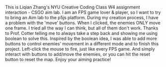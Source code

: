 This is Liqian Zhang's NYU Creative Coding Class W4 assignment interaction - CSGO aim lab. 
I am an FPS game lover & player, so I want to try to bring an Aim lab to the p5js platform. 
During my creation process, I have a problem with the 'move' buttons. When I clicked, the enemies ONLY move one frame. I tried all the way I can think, but all of them don't work. Thanks to Prof. Cotter telling me to always take a step back and showing me using boolean to solve this. Inspired by the boolean idea, I was able to add more buttons to control enemies' movement in a different mode and to finish this project. 
Left-click the mouse to fire, just like every FPS game. And simply interact with buttons to add/move the enemies, or you can hit the reset button to reset the map. 
Enjoy your aiming practice! 

